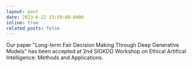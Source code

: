 ```yaml
---
layout: post
date: 2023-6-22 15:59:00-0400
inline: true
related_posts: false
---
```

Our paper "Long-term Fair Decision Making Through Deep Generative Models" has been accepted at 2nd SIGKDD Workshop on Ethical Artifical Intelligence: Methods and Applications.

